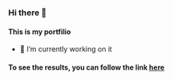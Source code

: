 ### Hi there 👋
#### This is my portfilio

- 🔭 I’m currently working on it

#### To see the results, you can follow the link [here](https://andzen71.github.io/Andzen71/)

<!--
**Andzen71/Andzen71** is a ✨ _special_ ✨ repository because its `README.md` (this file) appears on your GitHub profile.

Here are some ideas to get you started:

- 🔭 I’m currently working on ...
- 🌱 I’m currently learning ...
- 👯 I’m looking to collaborate on ...
- 🤔 I’m looking for help with ...
- 💬 Ask me about ...
- 📫 How to reach me: ...
- 😄 Pronouns: ...
- ⚡ Fun fact: ...
-->
